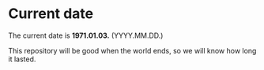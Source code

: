 # Current date

The current date is **1971.01.03.** (YYYY.MM.DD.)

This repository will be good when the world ends, so we will know how long it lasted.
